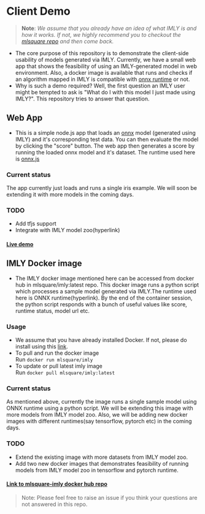 # Client Demo

> **Note**: *We assume that you already have an idea of what IMLY is and how it works. If not, we highly recommend you to checkout the [mlsquare repo](https://github.com/mlsquare/mlsquare) and then come back.*  
+ The core purpose of this repository is to demonstrate the client-side usability of models generated via IMLY. Currently, we have a small web app that shows the feasibility of using an IMLY-generated model in web environment. Also, a docker image is available that runs and checks if an algorithm mapped in IMLY is compatible with [onnx runtime](https://github.com/Microsoft/onnxruntime) or not.
+ Why is such a demo required? Well, the first question an IMLY user might be tempted to ask is "What do I with this model I just made using IMLY?". This repository tries to answer that question.

## Web App

+ This is a simple node.js app that loads an [onnx](onnx.ai) model (generated using IMLY) and it's corresponding test data. You can then evaluate the model by clicking the "score" button. The web app then generates a score by running the loaded onnx model and it's dataset. The runtime used here is [onnx.js](https://github.com/Microsoft/onnxjs)

### Current status

The app currently just loads and runs a single iris example. We will soon be extending it with more models in the coming days.

### TODO
- Add tfjs support
- Integrate with IMLY model zoo(hyperlink)

#### [Live demo](https://onnx-web-validator.herokuapp.com/)

## IMLY Docker image

+ The IMLY docker image mentioned here can be accessed from docker hub in mlsquare/imly:latest repo. This docker image runs a python script which processes a sample model generated via IMLY.The runtime used here is ONNX runtime(hyperlink). By the end of the container session, the python script responds with a bunch of useful values like score, runtime status, model url etc.
### Usage
- We assume that you have already installed Docker. If not, please do install using this [link](https://docs.docker.com/v17.12/install/).
- To pull and run the docker image  
Run `docker run mlsquare/imly`
- To update or pull latest imly image  
Run `docker pull mlsquare/imly:latest`
### Current status
As mentioned above, currently the image runs a single sample model using ONNX runtime using a python script. We will be extending this image with more models from IMLY model zoo. Also, we will be adding new docker images with different runtimes(say tensorflow, pytorch etc) in the coming days.

### TODO
- Extend the existing image with more datasets from IMLY model zoo.
- Add two new docker images that demonstrates feasibility of running models from IMLY model zoo in tensorflow and pytorch runtime.

#### [Link to mlsquare-imly docker hub repo](https://cloud.docker.com/u/mlsquare/repository/docker/mlsquare/imly)


>Note: Please feel free to raise an issue if you think your questions are not answered in this repo.
